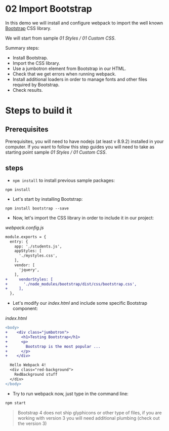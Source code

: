 # 02 Import Bootstrap

In this demo we will install and configure webpack to import the well known
[Bootstrap](https://getbootstrap.com/) CSS library.

We will start from sample _01 Styles / 01 Custom CSS_.

Summary steps:
 - Install Bootstrap.
 - Import the CSS library.
 - Use a jumbotron element from Bootstrap in our HTML.
 - Check that we get errors when running webpack.
 - Install additional loaders in order to manage fonts and other
 files required by Bootstrap.
 - Check results.

 # Steps to build it

## Prerequisites

Prerequisites, you will need to have nodejs (at least v 8.9.2) installed in your computer. If you want to follow this step guides you will need to take as starting point sample _01 Styles / 01 Custom CSS_.

## steps

- `npm install` to install previous sample packages:

```
npm install
```

- Let's start by installing Bootstrap:

```
npm install bootstrap --save
```

- Now, let's import the CSS library in order to include it in our project:

_webpack.config.js_

```diff
module.exports = {
  entry: {
    app: './students.js',
    appStyles: [
      './mystyles.css',
    ],
    vendor: [
      'jquery',
    ],
+     vendorStyles: [
+       './node_modules/bootstrap/dist/css/bootstrap.css',
+     ],    
  },
``` 

- Let's modify our *index.html* and include some specific Bootstrap component:

_index.html_

```diff
<body>
+    <div class="jumbotron">
+      <h1>Testing Bootstrap</h1>
+      <p>
+        Bootstrap is the most popular ...
+      </p>
+    </div>

  Hello Webpack 4!
  <div class="red-background">
    RedBackground stuff
  </div>
</body>
```
- Try to run webpack now, just type in the command line:

```bash
npm start
```

> Bootstrap 4 does not ship glyphicons or other type of files, if you are working 
with version 3 you will need additional plumbing (check out the version 3)
